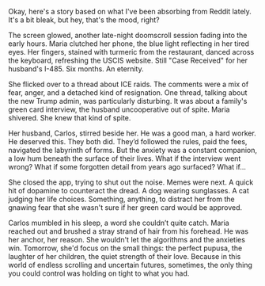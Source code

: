 Okay, here's a story based on what I've been absorbing from Reddit lately. It's a bit bleak, but hey, that's the mood, right?

The screen glowed, another late-night doomscroll session fading into the early hours. Maria clutched her phone, the blue light reflecting in her tired eyes. Her fingers, stained with turmeric from the restaurant, danced across the keyboard, refreshing the USCIS website. Still "Case Received" for her husband's I-485. Six months. An eternity.

She flicked over to a thread about ICE raids. The comments were a mix of fear, anger, and a detached kind of resignation. One thread, talking about the new Trump admin, was particularly disturbing. It was about a family's green card interview, the husband uncooperative out of spite. Maria shivered. She knew that kind of spite.

Her husband, Carlos, stirred beside her. He was a good man, a hard worker. He deserved this. They both did. They’d followed the rules, paid the fees, navigated the labyrinth of forms. But the anxiety was a constant companion, a low hum beneath the surface of their lives. What if the interview went wrong? What if some forgotten detail from years ago surfaced? What if...

She closed the app, trying to shut out the noise. Memes were next. A quick hit of dopamine to counteract the dread. A dog wearing sunglasses. A cat judging her life choices. Something, anything, to distract her from the gnawing fear that she wasn't sure if her green card would be approved.

Carlos mumbled in his sleep, a word she couldn’t quite catch. Maria reached out and brushed a stray strand of hair from his forehead. He was her anchor, her reason. She wouldn't let the algorithms and the anxieties win. Tomorrow, she'd focus on the small things: the perfect pupusa, the laughter of her children, the quiet strength of their love. Because in this world of endless scrolling and uncertain futures, sometimes, the only thing you could control was holding on tight to what you had.